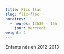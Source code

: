 ```yaml
---
title: Flic flac
slug: flic-flac
horaires:
  - heures: 13h30 - 15h
    jour: mercredi
weight: 4
---
```

Enfants nés en 2012-2013
